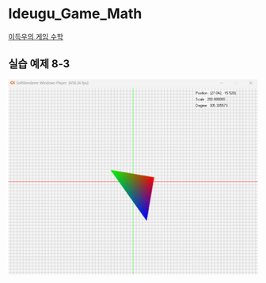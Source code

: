 # Ideugu_Game_Math
[이득우의 게임 수학](https://diesuki4.tistory.com/category/%EA%B2%8C%EC%9E%84%20%EC%88%98%ED%95%99/%EC%9D%B4%EB%93%9D%EC%9A%B0%EC%9D%98%20%EA%B2%8C%EC%9E%84%20%EC%88%98%ED%95%99)

## 실습 예제 8-3
![실습 예제 8-3](https://raw.githubusercontent.com/diesuki4/Ideugu_Game_Math/8-3_%EB%AC%B4%EC%A7%80%EA%B0%9C_%EC%82%BC%EA%B0%81%ED%98%95_%EB%A7%8C%EB%93%A4%EA%B8%B0/Example.gif)
